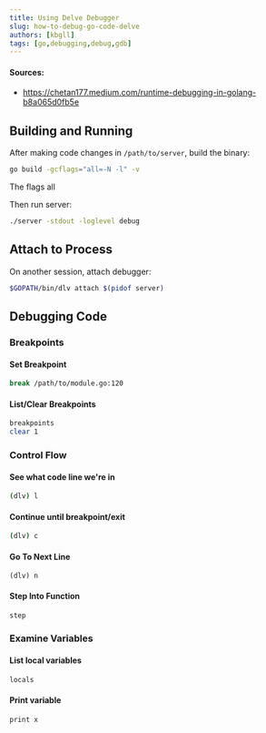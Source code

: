 ```yaml
---
title: Using Delve Debugger
slug: how-to-debug-go-code-delve
authors: [kbgll]
tags: [go,debugging,debug,gdb]
---
```


#### Sources:

- https://chetan177.medium.com/runtime-debugging-in-golang-b8a065d0fb5e

## Building and Running

After making code changes in `/path/to/server`, build the binary:
```bash
go build -gcflags="all=-N -l" -v
```

The flags all


Then run server:
```bash
./server -stdout -loglevel debug
```

## Attach to Process

On another session, attach debugger:
```bash
$GOPATH/bin/dlv attach $(pidof server)
```

## Debugging Code

### Breakpoints

#### Set Breakpoint
```bash
break /path/to/module.go:120
```

#### List/Clear Breakpoints
```bash
breakpoints
clear 1
```

### Control Flow

#### See what code line we're in
```bash
(dlv) l
```

#### Continue until breakpoint/exit
```bash
(dlv) c
```
#### Go To Next Line
```
(dlv) n
```

#### Step Into Function
```bash
step
```

### Examine Variables

#### List local variables

```bash
locals
```

#### Print variable 
```bash 
print x
```

